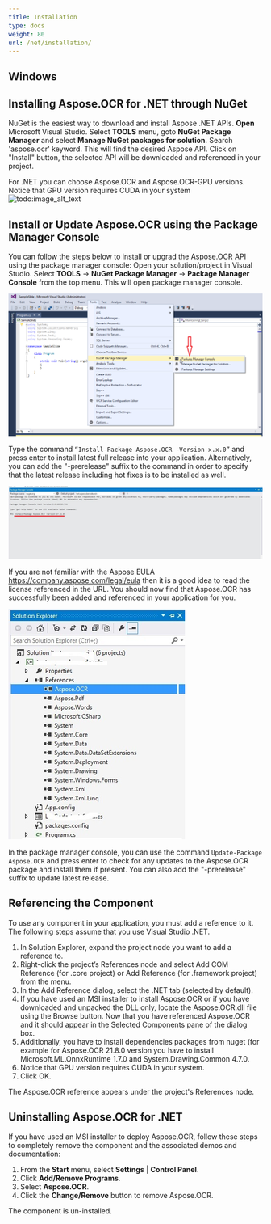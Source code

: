 ```yaml
---
title: Installation
type: docs
weight: 80
url: /net/installation/
---
```

## **Windows**

## **Installing Aspose.OCR for .NET through NuGet**

NuGet is the easiest way to download and install Aspose .NET APIs. **Open** Microsoft Visual Studio. Select **TOOLS** menu, goto **NuGet Package Manager** and select **Manage NuGet packages for solution**. Search 'aspose.ocr' keyword. This will find the desired Aspose API. Click on "Install" button, the selected API will be downloaded and referenced in your project.

For .NET you can choose Aspose.OCR and Aspose.OCR-GPU versions. Notice that GPU version requires CUDA in your system
![todo:image_alt_text](ex1.bmp)

## **Install or Update Aspose.OCR using the Package Manager Console**

You can follow the steps below to install or upgrad the Aspose.OCR API using the package manager console:
Open your solution/project in Visual Studio.
Select **TOOLS** -> **NuGet Package Manager** -> **Package Manager Console** from the top menu. This will open package manager console.

![todo:image_alt_text](installation_2.png)

Type the command `“Install-Package Aspose.OCR -Version x.x.0”` and press enter to install latest full release into your application. Alternatively, you can add the "-prerelease" suffix to the command in order to specify that the latest release including hot fixes is to be installed as well.

![todo:image_alt_text](installation_3.jpg)

If you are not familiar with the Aspose EULA <https://company.aspose.com/legal/eula> then it is a good idea to read the license referenced in the URL. 
You should now find that Aspose.OCR has successfully been added and referenced in your application for you.

![todo:image_alt_text](installation_4.jpg)

In the package manager console, you can use the command `Update-Package Aspose.OCR` and press enter to check for any updates to the Aspose.OCR package and install them if present. You can also add the "-prerelease" suffix to update latest release.

## **Referencing the Component**

To use any component in your application, you must add a reference to it. The following steps assume that you use Visual Studio .NET.

1. In Solution Explorer, expand the project node you want to add a reference to.
2. Right-click the project’s References node and select Add COM Reference (for .core project)  or Add Reference (for .framework project) from the menu.
3. In the Add Reference dialog, select the .NET tab (selected by default).
4. If you have used an MSI installer to install Aspose.OCR or if you have downloaded and unpacked the DLL only, locate the Aspose.OCR.dll file using the Browse button. Now that you have referenced Aspose.OCR and it should appear in the Selected Components pane of the dialog box.
5. Additionally, you have to install dependencies packages from nuget (for example for Aspose.OCR 21.8.0 version you have to install Microsoft.ML.OnnxRuntime 1.7.0 and System.Drawing.Common 4.7.0.
6. Notice that GPU version requires CUDA in your system.
7. Click OK.

The Aspose.OCR reference appears under the project's References node.

## **Uninstalling Aspose.OCR for .NET**

If you have used an MSI installer to deploy Aspose.OCR, follow these steps to completely remove the component and the associated demos and documentation:

1. From the **Start** menu, select **Settings** | **Control Panel**.
1. Click **Add/Remove Programs**.
1. Select **Aspose.OCR**.
1. Click the **Change/Remove** button to remove Aspose.OCR.

The component is un-installed.
